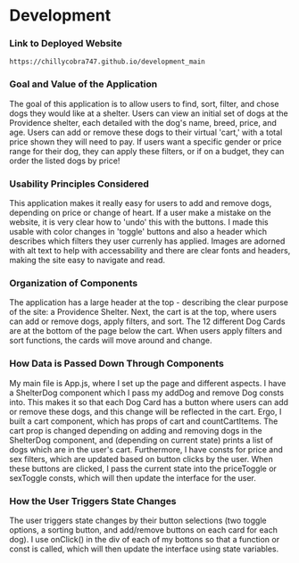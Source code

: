 # Development

### Link to Deployed Website
`https://chillycobra747.github.io/development_main`

### Goal and Value of the Application
The goal of this application is to allow users to find, sort, filter, and chose dogs they would like
at a shelter. Users can view an initial set of dogs at the Providence shelter, each detailed with the 
dog's name, breed, price, and age. Users can add or remove these dogs to their virtual 'cart,' with 
a total price shown they will need to pay. If users want a specific gender or price range for their dog,
they can apply these filters, or if on a budget, they can order the listed dogs by price! 

### Usability Principles Considered
This application makes it really easy for users to add and remove dogs, depending on price or change of 
heart. If a user make a mistake on the website, it is very clear how to 'undo' this with the buttons. I 
made this usable with color changes in 'toggle' buttons and also a header which describes which filters
they user currenly has applied. Images are adorned with alt text to help with accessability and there 
are clear fonts and headers, making the site easy to navigate and read. 

### Organization of Components
The application has a large header at the top - describing the clear purpose of the site: a Providence Shelter. 
Next, the cart is at the top, where users can add or remove dogs, apply filters, and sort. The 12 different
Dog Cards are at the bottom of the page below the cart. When users apply filters and sort functions, the cards
will move around and change. 

### How Data is Passed Down Through Components
My main file is App.js, where I set up the page and different aspects. I have a ShelterDog component which I 
pass my addDog and remove Dog consts into. This makes it so that each Dog Card has a button where users 
can add or remove these dogs, and this change will be reflected in the cart. Ergo, I built a cart component, which has props of cart and countCartItems. The cart prop is changed depending on adding and removing dogs 
in the ShelterDog component, and (depending on current state) prints a list of dogs which are in the user's cart. Furthermore, I have consts for price and sex filters, which are updated based on button clicks by the user. When these buttons are clicked, I pass the current state into the priceToggle or sexToggle consts, which will then update the interface for the user. 

### How the User Triggers State Changes
The user triggers state changes by their button selections (two toggle options, a sorting button, and add/remove buttons on each card for each dog). I use onClick() in the div of each of my bottons so that a function or const 
is called, which will then update the interface using state variables. 
